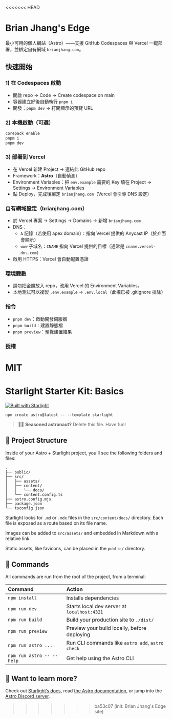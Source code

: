 <<<<<<< HEAD
# Brian Jhang's Edge

最小可用的個人網站（Astro）——支援 GitHub Codespaces 與 Vercel 一鍵部署，並綁定自有網域 `brianjhang.com`。

## 快速開始

### 1) 在 Codespaces 啟動
- 開啟 repo → Code → Create codespace on main
- 容器建立好後自動執行 `pnpm i`
- 開發：`pnpm dev` → 打開顯示的預覽 URL

### 2) 本機啟動（可選）
```bash
corepack enable
pnpm i
pnpm dev
```

### 3) 部署到 Vercel
- 在 Vercel 新建 Project → 連結此 GitHub repo
- Framework：**Astro**（自動偵測）
- Environment Variables：把 `env.example` 需要的 Key 填在 Project → Settings → Environment Variables
- 點 Deploy，完成後綁定 `brianjhang.com`（Vercel 會引導 DNS 設定）

### 自有網域設定（brianjhang.com）
- 於 Vercel 專案 → Settings → Domains → 新增 `brianjhang.com`
- DNS：
  - `A` 記錄（若使用 apex domain）：指向 Vercel 提供的 Anycast IP（於介面會顯示）
  - `www` 子域名：`CNAME` 指向 Vercel 提供的目標（通常是 `cname.vercel-dns.com`）
- 啟用 HTTPS：Vercel 會自動配置憑證

### 環境變數
- 請勿把金鑰放入 repo，改用 Vercel 的 Environment Variables。
- 本地測試可以複製 `.env.example` → `.env.local`（此檔已被 .gitignore 排除）

### 指令
- `pnpm dev`：啟動開發伺服器
- `pnpm build`：建置靜態檔
- `pnpm preview`：預覽建置結果

### 授權
MIT
=======
# Starlight Starter Kit: Basics

[![Built with Starlight](https://astro.badg.es/v2/built-with-starlight/tiny.svg)](https://starlight.astro.build)

```
npm create astro@latest -- --template starlight
```

> 🧑‍🚀 **Seasoned astronaut?** Delete this file. Have fun!

## 🚀 Project Structure

Inside of your Astro + Starlight project, you'll see the following folders and files:

```
.
├── public/
├── src/
│   ├── assets/
│   ├── content/
│   │   └── docs/
│   └── content.config.ts
├── astro.config.mjs
├── package.json
└── tsconfig.json
```

Starlight looks for `.md` or `.mdx` files in the `src/content/docs/` directory. Each file is exposed as a route based on its file name.

Images can be added to `src/assets/` and embedded in Markdown with a relative link.

Static assets, like favicons, can be placed in the `public/` directory.

## 🧞 Commands

All commands are run from the root of the project, from a terminal:

| Command                   | Action                                           |
| :------------------------ | :----------------------------------------------- |
| `npm install`             | Installs dependencies                            |
| `npm run dev`             | Starts local dev server at `localhost:4321`      |
| `npm run build`           | Build your production site to `./dist/`          |
| `npm run preview`         | Preview your build locally, before deploying     |
| `npm run astro ...`       | Run CLI commands like `astro add`, `astro check` |
| `npm run astro -- --help` | Get help using the Astro CLI                     |

## 👀 Want to learn more?

Check out [Starlight’s docs](https://starlight.astro.build/), read [the Astro documentation](https://docs.astro.build), or jump into the [Astro Discord server](https://astro.build/chat).
>>>>>>> ba53c07 (init: Brian Jhang's Edge site)
